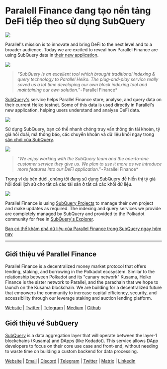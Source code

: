 # Paralell Finance đang tạo nền tảng DeFi tiếp theo sử dụng SubQuery

![](https://cdn-images-1.medium.com/max/1600/1*WcFjuL_ncmHpgzVhaXDUdg.png)

Parallel's mission is to innovate and bring DeFi to the next level and to a broader audience. Today we are excited to reveal how Parallel Finance are using SubQuery data in [their new application](https://testnet.parallel.fi/#/overview).

![](https://cdn-images-1.medium.com/max/1600/1*5Ru0mv1hq86BuBhGwsmoqQ.png)

> *"SubQuery is an excellent tool which brought traditional indexing & query technology to Parallel Heiko. The plug-and-play service really saved us a lot time developing our own block indexing tool and maintaining our own solution."* - Parallel Finance*

[SubQuery's](https://subquery.network/) service helps Parallel Finance store, analyse, and query data on their current Heiko testnet. Some of this data is used directly in Parallel's new application, helping users understand and analyse DeFi data.

![](https://miro.medium.com/max/1200/1*Lmk8BvWg2YYTDZggHN82VQ.gif)

Sử dụng SubQuery, bạn có thể nhanh chóng truy vấn thông tin tài khoản, tỷ giá hối đoái, mã thông báo, các chuyển khoản và dữ liệu khối ngay trong [sân chơi của SubQuery](https://explorer.subquery.network/subquery/parallel-finance/parallel-finance).

![](https://cdn-images-1.medium.com/max/1600/1*FDRgez-G26x1DkWqCkORMQ.png)

> *"We enjoy working with the SubQuery team and the one-to-one customer service they give us. We plan to use it more as we introduce more features into our DeFi application."* - Parallel Finance*

Trong ví dụ bên dưới, chúng tôi đang sử dụng SubQuery để hiển thị tỷ giá hối đoái lịch sử cho tất cả các tài sản ở tất cả các khối dữ liệu.

![](https://cdn-images-1.medium.com/max/1600/1*yctQKMNqdOnICNblJk9njw.png)

Parallel Finance is using [SubQuery Projects](https://project.subquery.network/) to manage their own project and make updates as required. The indexing and query services we provide are completely managed by SubQuery and provided to the Polkadot community for free in [SubQuery's Explorer](https://explorer.subquery.network/).

[Bạn có thể khám phá dữ liệu của Parallel Finance trong SubQuery ngay hôm nay](https://explorer.subquery.network/subquery/parallel-finance/parallel-finance)

* * * * *

## Giới thiệu về Parallel Finance

Parallel Finance is a decentralized money market protocol that offers lending, staking, and borrowing in the Polkadot ecosystem. Similar to the relationship between Polkadot and its "canary network" Kusama, Heiko Finance is the sister network to Parallel, and the parachain that we hope to launch on the Kusama blockchain. We are building for a decentralized future that empowers the community to increase capital efficiency, security, and accessibility through our leverage staking and auction lending platform.

[Website](https://parallel.fi/) | [Twitter](https://twitter.com/ParallelFi) | [Telegram](https://t.me/parallelfi) | [Medium](https://parallelfinance.medium.com/) | [Github](https://github.com/parallel-finance/parallel-dapp/blob/master/parallel.gif)

## Giới thiệu về SubQuery

[SubQuery](https://subquery.network/) is a data aggregation layer that will operate between the layer-1 blockchains (Kusama) and DApps (like Kodadot). This service allows DApp developers to focus on their core use case and front-end, without needing to waste time on building a custom backend for data processing.

[Website](https://subquery.network/) | [Email](mailto:hello@subquery.network) | [Discord](https://discord.com/invite/78zg8aBSMG) | [Telegram](https://t.me/subquerynetwork) | [Twitter](https://twitter.com/subquerynetwork) | [Matrix](https://matrix.to/#/#subquery:matrix.org) | [LinkedIn](https://www.linkedin.com/company/subquery)
